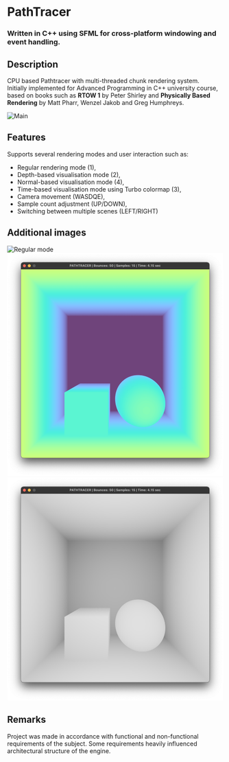 # PathTracer
### Written in C++ using SFML for cross-platform windowing and event handling.

## Description
CPU based Pathtracer with multi-threaded chunk rendering system.  
Initially implemented for Advanced Programming in C++ university course, based on books such as **RTOW 1** by Peter Shirley and **Physically Based Rendering** by Matt Pharr, Wenzel Jakob and Greg Humphreys.

![Main](Images/Promo.png)

## Features
Supports several rendering modes and user interaction such as:
- Regular rendering mode (1),
- Depth-based visualisation mode (2),
- Normal-based visualisation mode (4),
- Time-based visualisation mode using Turbo colormap (3),
- Camera movement (WASDQE),
- Sample count adjustment (UP/DOWN),
- Switching between multiple scenes (LEFT/RIGHT)

## Additional images
![Regular mode](Images/Regular.png)
![Time mode](Images/TimeBased.png)
![Depth mode](Images/Depth.png)

## Remarks
Project was made in accordance with functional and non-functional requirements of the subject. Some requirements heavily influenced architectural structure of the engine.
